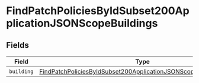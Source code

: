 # FindPatchPoliciesByIdSubset200ApplicationJSONScopeBuildings


## Fields

| Field                                                                                                                                                                 | Type                                                                                                                                                                  | Required                                                                                                                                                              | Description                                                                                                                                                           |
| --------------------------------------------------------------------------------------------------------------------------------------------------------------------- | --------------------------------------------------------------------------------------------------------------------------------------------------------------------- | --------------------------------------------------------------------------------------------------------------------------------------------------------------------- | --------------------------------------------------------------------------------------------------------------------------------------------------------------------- |
| `building`                                                                                                                                                            | [FindPatchPoliciesByIdSubset200ApplicationJSONScopeBuildingsBuilding](../../models/operations/findpatchpoliciesbyidsubset200applicationjsonscopebuildingsbuilding.md) | :heavy_minus_sign:                                                                                                                                                    | N/A                                                                                                                                                                   |
